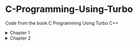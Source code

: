 # C-Programming-Using-Turbo
Code from the book C Programming Using Turbo C++ 

<details>
  <summary>Chapter 1</summary>
  
  ### [oneline.c](./Chapter1/ONELINE.C)

  Page 9

  I charge thee, speak!

  ### [printwo.c](./Chapter1/PRINTWO.C)

  Page 20

  This is the number two: 2

  ### [venus.c](./Chapter1/VENUS.C)

  Page 21

  Venus is 67 million miles

  from the sun.

  ### [sayjay.c](./Chapter1/SAYJAY.C)

  Page 22

  The letter j is pronounced jay.

  ### [oneline2.c](./Chapter1/ONELINE2.C)

  Page 24

  I charge thee, speak!

</details>
<details>
  <summary>Chapter 2</summary>
  
  ### [var.c](./Chapter2/VAR.C)
  
  Page 29
  
  ` This is the number two: 2 `
  
  ### [event.c](./Chapter2/EVENT.C)
  
  Page 33
  
  ` The winnning time in heat C of event 5 was 27.250000.`
  
  ### [event2.c](./Chapter2/EVENT2.C)
  
  Page 35
  
  ` The winning time in heat C of event 5 was 27.250000.`
  
  ### [event3.c](./Chapter2/EVENT3.C)
  
  Page 36
  
  ` The winning time in heat C of event 5 was 27.25. `
  
  ### [field.c](./Chapter2/FIELD.C)
  
  Page 37
  
  ` 3.0 12.5 523.3 `
  
  `300.0 1200.5 5300.3 `
  
  ### [field2.c](./Chapter2/FIELD2.C)
  
  Page 37
  
  ### [field3.c](./Chapter2/FIELD3.C)
  
  Page 39
  
  ### [tabtest.c](./Chapter2/TABTEST.C)
  
  Page 39
  
  ### [charbox.c](./Chapter2/CHARBOX.C)
  
  Page 41
  
  ### [box6char.c](./Chapter2/BOX6CHAR.C)
  
  Page 41
  
  ### [agc.c](./Chapter2/AGC.C)
  
  Page 43
  
  ### [event4.c](./Chapter2/EVENT4.C)
  
  Page 44
  
  ### [addrtest.c](./Chapter2/ADDRTEST.C)
  
  Page 46
</details>
